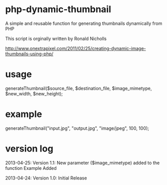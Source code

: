 php-dynamic-thumbnail
=====================

A simple and reusable function for generating thumbnails dynamically from PHP

This script is orginally written by Ronald Nicholls

http://www.onextrapixel.com/2011/02/25/creating-dynamic-image-thumbnails-using-php/

usage
=====

generateThumbnail($source_file, $destination_file, $image_mimetype, $new_width, $new_height);

example
=======

generateThumbnail("input.jpg", "output.jpg", "image/jpeg", 100, 100);

version log
===========

2013-04-25: Version 1.1: New parameter ($image_mimetype) added to the function
            Example Added

2013-04-24: Version 1.0: Initial Release

